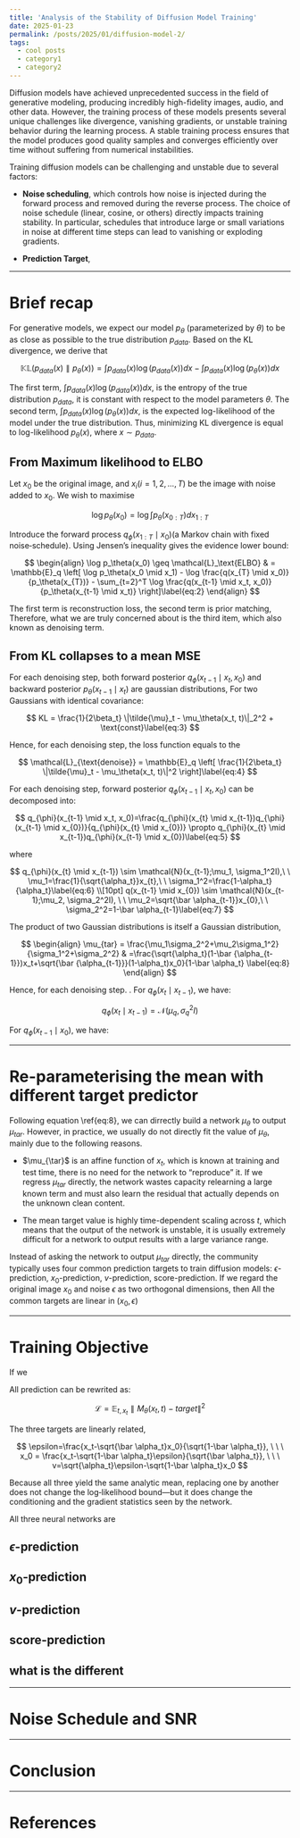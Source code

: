```yaml
---
title: 'Analysis of the Stability of Diffusion Model Training'
date: 2025-01-23
permalink: /posts/2025/01/diffusion-model-2/
tags:
  - cool posts
  - category1
  - category2
---
```


Diffusion models have achieved unprecedented success in the field of generative modeling, producing incredibly high-fidelity images, audio, and other data. However, the training process of these models presents several unique challenges like divergence, vanishing gradients, or unstable training behavior during the learning process. A stable training process ensures that the model produces good quality samples and converges efficiently over time without suffering from numerical instabilities.

Training diffusion models can be challenging and unstable due to several factors:

  - **Noise scheduling**, which controls how noise is injected during the forward process and removed during the reverse process. The choice of noise schedule (linear, cosine, or others) directly impacts training stability. In particular, schedules that introduce large or small variations in noise at different time steps can lead to vanishing or exploding gradients. 
  
  - **Prediction Target**, 

---

# Brief recap

For generative models, we expect our model $p_{\theta}$ (parameterized by $\theta$) to be as close as possible to the true distribution $p_{data}$. Based on the KL divergence, we derive that

$$
\mathbb{KL}(p_{data}(x) \parallel p_{\theta}(x)) = \int p_{data}(x)\log (p_{data}(x))dx - \int p_{data}(x)\log(p_{\theta}(x))dx
$$

The first term, $\int p_{data}(x) \log (p_{data}(x))dx$, is the entropy of the true distribution
$p_{data}$, it is constant with respect to the model parameters $\theta$. The second term, $\int p_{data}(x)\log(p_{\theta}(x))dx$, is the expected log-likelihood of the model under the true distribution. Thus, minimizing KL divergence is equal to log-likelihood $p_{\theta}(x)$, where $x  \sim p_{data}$.

## From Maximum likelihood to ELBO

Let $x_0$ be the original image, and $x_i (i=1,2,...,T)$ be the image with noise added to $x_0$. We wish to maximise 

$$
\log p_{\theta}(x_0)=\log \int p_{\theta}(x_{0:T}) dx_{1:T} \label{eq:1}
$$

Introduce the forward process $q_{\phi}(x_{1:T} \mid x_0)$(a Markov chain with fixed noise‑schedule). Using Jensen’s inequality gives the evidence lower bound:

$$
\begin{align}
\log p_\theta(x_0) \geq \mathcal{L}_\text{ELBO} & = \mathbb{E}_q \left[ \log p_\theta(x_0 \mid x_1) - \log \frac{q(x_{T} \mid x_0)}{p_\theta(x_{T})} - \sum_{t=2}^T \log \frac{q(x_{t-1} \mid x_t, x_0)}{p_\theta(x_{t-1} \mid x_t)} \right]\label{eq:2}
\end{align}
$$

The first term is reconstruction loss, the second term is prior matching, Therefore, what we are truly concerned about is the third item, which also known as denoising term.


## From KL collapses to a mean MSE

For each denoising step, both forward posterior $q_{\phi}(x_{t-1} \mid x_t, x_0)$ and backward posterior 
$p_{\theta}(x_{t-1} \mid x_t)$ are gaussian distributions, For two Gaussians with identical covariance:

$$
KL = \frac{1}{2\beta_t} \|\tilde{\mu}_t - \mu_\theta(x_t, t)\|_2^2 + \text{const}\label{eq:3}
$$

Hence, for each denoising step, the loss function equals to the 

$$
\mathcal{L}_{\text{denoise}} =  \mathbb{E}_q \left[ \frac{1}{2\beta_t} \|\tilde{\mu}_t - \mu_\theta(x_t, t)\|^2 \right]\label{eq:4}
$$

For each denoising step, forward posterior $q_{\phi}(x_{t-1} \mid x_t, x_0)$ can be decomposed into:

$$
q_{\phi}(x_{t-1} \mid x_t, x_0)=\frac{q_{\phi}(x_{t} \mid x_{t-1})q_{\phi}(x_{t-1} \mid x_{0})}{q_{\phi}(x_{t} \mid x_{0})} \propto q_{\phi}(x_{t} \mid x_{t-1})q_{\phi}(x_{t-1} \mid x_{0})\label{eq:5}
$$

where 

$$
q_{\phi}(x_{t} \mid x_{t-1}) \sim \mathcal{N}(x_{t-1};\mu_1, \sigma_1^2I),\ \ \mu_1=\frac{1}{\sqrt{\alpha_t}}x_{t},\ \ \sigma_1^2=\frac{1-\alpha_t}{\alpha_t}\label{eq:6} \\[10pt] q(x_{t-1} \mid x_{0})  \sim \mathcal{N}(x_{t-1};\mu_2, \sigma_2^2I), \ \ \mu_2=\sqrt{\bar \alpha_{t-1}}x_{0},\ \  \sigma_2^2=1-\bar \alpha_{t-1}\label{eq:7}
$$

The product of two Gaussian distributions is itself a Gaussian distribution, 

$$
\begin{align}
\mu_{tar} = \frac{\mu_1\sigma_2^2+\mu_2\sigma_1^2}{\sigma_1^2+\sigma_2^2}  & =\frac{\sqrt{\alpha_t}(1-\bar {\alpha_{t-1}})x_t+\sqrt{\bar {\alpha_{t-1}}}(1-\alpha_t)x_0}{1-\bar \alpha_t} \label{eq:8}
\end{align}
$$


Hence, for each denoising step. . For $q_{\phi}(x_{t} \mid x_{t-1})$, we have:

$$
q_{\phi}(x_{t} \mid x_{t-1}) = \mathcal{N}(\mu_q, \sigma_q^2I)
$$

For $q_{\phi}(x_{t-1} \mid x_{0})$, we have:


--- 

# Re-parameterising the mean with different target predictor

Following equation \ref{eq:8}, we can dirrectly build a network $\mu_{\theta}$ to output $\mu_{tar}$. However, in practice, we usually do not directly fit the value of $\mu_{\theta}$, mainly due to the following reasons.

- $\mu_{\tar}$ is an affine function of $x_t$, which is known at training and test time, there is no need for the network to “reproduce” it. If we regress $\mu_{tar}$ directly, the network wastes capacity relearning a large known term and must also learn the residual that actually depends on the unknown clean content. 

- The mean target value is highly time-dependent scaling across $t$, which means that the output of the network is unstable, it is usually extremely difficult for a network to output results with a large variance range.


Instead of asking the network to output $\mu_{tar}$ directly, the community typically uses four common prediction targets to train diffusion models: $\epsilon$-prediction, $x_0$-prediction, $v$-prediction, score-prediction. If we regard the original image $x_0$ and noise $\epsilon$ as two orthogonal dimensions, then All the common targets are linear in $(x_0, \epsilon)$




---

# Training Objective

If we 

All prediction can be rewrited as: 

$$
\mathcal{L}=\mathbb{E}_{t, x_t}\parallel M_{\theta}(x_t, t) - target \parallel ^2
$$

The three targets are linearly related,

$$
\epsilon=\frac{x_t-\sqrt{\bar \alpha_t}x_0}{\sqrt{1-\bar \alpha_t}}, \ \ \ x_0 = \frac{x_t-\sqrt{1-\bar \alpha_t}\epsilon}{\sqrt{\bar \alpha_t}}, \ \ \ v=\sqrt{\alpha_t}\epsilon-\sqrt{1-\bar \alpha_t}x_0
$$

Because all three yield the same analytic mean, replacing one by another does not change the log‑likelihood bound—but it does change the conditioning and the gradient statistics seen by the network.


All three neural networks are 

## $\epsilon$-prediction




## $x_0$-prediction


## $v$-prediction

## score-prediction 

## what is the different


 
---

# Noise Schedule and SNR 

---

# Conclusion

---

# References


